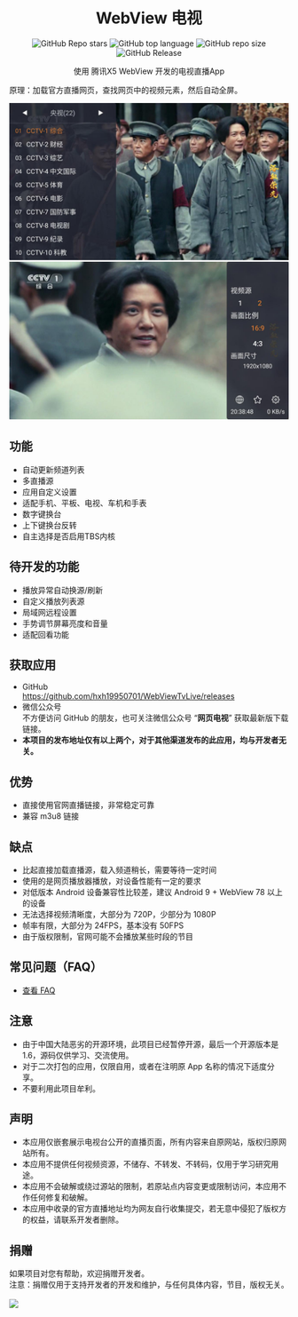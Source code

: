 <div align="center">
    <h1>WebView 电视</h1>
<div align="center">

![GitHub Repo stars](https://img.shields.io/github/stars/hxh19950701/WebViewTvLive)
![GitHub top language](https://img.shields.io/github/languages/top/hxh19950701/WebViewTvLive)
![GitHub repo size](https://img.shields.io/github/repo-size/hxh19950701/WebViewTvLive)
![GitHub Release](https://img.shields.io/github/v/release/hxh19950701/WebViewTvLive)


</div>
    <p>使用 腾讯X5 WebView 开发的电视直播App</p>
</div>
    <p>原理：加载官方直播网页，查找网页中的视频元素，然后自动全屏。</p>

    
<img src="./images/image_9.jpg"/>
<br/>
<img src="./images/image_10.jpg"/>


## 功能

- 自动更新频道列表
- 多直播源
- 应用自定义设置
- 适配手机、平板、电视、车机和手表
- 数字键换台
- 上下键换台反转
- 自主选择是否启用TBS内核

## 待开发的功能
- 播放异常自动换源/刷新
- 自定义播放列表源
- 局域网远程设置
- 手势调节屏幕亮度和音量
- 适配回看功能

## 获取应用
- GitHub <br>
https://github.com/hxh19950701/WebViewTvLive/releases <br>
- 微信公众号 <br>
不方便访问 GitHub 的朋友，也可关注微信公众号 “**网页电视**” 获取最新版下载链接。 <br>
- **本项目的发布地址仅有以上两个，对于其他渠道发布的此应用，均与开发者无关。**<br>

## 优势

- 直接使用官网直播链接，非常稳定可靠
- 兼容 m3u8 链接

## 缺点

- 比起直接加载直播源，载入频道稍长，需要等待一定时间
- 使用的是网页播放器播放，对设备性能有一定的要求
- 对低版本 Android 设备兼容性比较差，建议 Android 9 + WebView 78 以上的设备
- 无法选择视频清晰度，大部分为 720P，少部分为 1080P
- 帧率有限，大部分为 24FPS，基本没有 50FPS
- 由于版权限制，官网可能不会播放某些时段的节目

## 常见问题（FAQ）

- [查看 FAQ](FAQ.md)

## 注意
- 由于中国大陆恶劣的开源环境，此项目已经暂停开源，最后一个开源版本是 1.6，源码仅供学习、交流使用。<br/>
- 对于二次打包的应用，仅限自用，或者在注明原 App 名称的情况下适度分享。<br/>
- 不要利用此项目牟利。<br/>

## 声明
- 本应用仅嵌套展示电视台公开的直播页面，所有内容来自原网站，版权归原网站所有。
- 本应用不提供任何视频资源，不储存、不转发、不转码，仅用于学习研究用途。
- 本应用不会破解或绕过源站的限制，若原站点内容变更或限制访问，本应用不作任何修复和破解。
- 本应用中收录的官方直播地址均为网友自行收集提交，若无意中侵犯了版权方的权益，请联系开发者删除。<br/>

## 捐赠
如果项目对您有帮助，欢迎捐赠开发者。<br/>
注意：捐赠仅用于支持开发者的开发和维护，与任何具体内容，节目，版权无关。<br/>
<br/>
<img src="./images/image_5.png"/>
